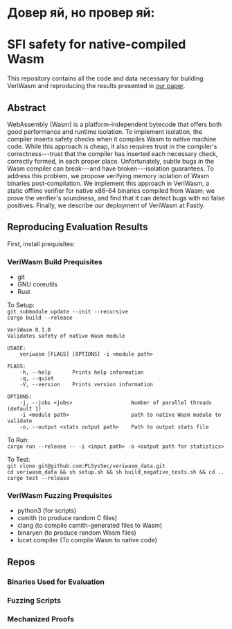 # Довер яй, но провер яй: 
# SFI safety for native-compiled Wasm
This repository contains all the code and data necessary for building VeriWasm and reproducing the results presented in [our paper](http://cseweb.ucsd.edu/~dstefan/pubs/johnson:2021:veriwasm.pdf).  
  
## Abstract  
WebAssembly (Wasm) is a platform-independent bytecode that offers both good performance and runtime isolation. To implement isolation, the compiler inserts safety checks when it compiles Wasm to native machine code. While this approach is cheap, it also requires trust in the compiler's correctness---trust that the compiler has inserted each necessary check, correctly formed, in each proper place. Unfortunately, subtle bugs in the Wasm compiler can break---and have broken---isolation guarantees. To address this problem, we propose verifying memory isolation of Wasm binaries post-compilation. We implement this approach in VeriWasm, a static offline verifier for native x86-64 binaries compiled from Wasm; we prove the verifier's soundness, and find that it can detect bugs with no false positives. Finally, we describe our deployment of VeriWasm at Fastly.

## Reproducing Evaluation Results


First, install prequisites:

### VeriWasm Build Prequisites

- git
- GNU coreutils
- Rust

To Setup:  
`git submodule update --init --recursive`  
`cargo build --release  `

```
VeriWasm 0.1.0
Validates safety of native Wasm module

USAGE:
    veriwasm [FLAGS] [OPTIONS] -i <module path>

FLAGS:
    -h, --help       Prints help information
    -q, --quiet      
    -V, --version    Prints version information

OPTIONS:
    -j, --jobs <jobs>                   Number of parallel threads (default 1)
    -i <module path>                    path to native Wasm module to validate
    -o, --output <stats output path>    Path to output stats file

```

To Run:  
`cargo run --release -- -i <input path> -o <output path for statistics> `

To Test:  
`git clone git@github.com:PLSysSec/veriwasm_data.git`  
`cd veriwasm_data && sh setup.sh && sh build_negative_tests.sh && cd ..`  
`cargo test --release`  

### VeriWasm Fuzzing Prequisites

- python3 (for scripts)
- csmith (to produce random C files)
- clang (to compile csmith-generated files to Wasm)
- binaryen (to produce random Wasm files)
- lucet compiler (To compile Wasm to native code)

## Repos

### Binaries Used for Evaluation

### Fuzzing Scripts

### Mechanized Proofs
